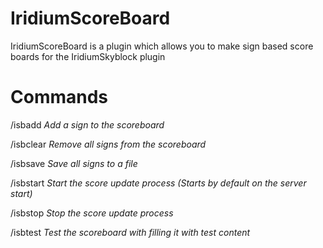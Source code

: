 # IridiumScoreBoard
IridiumScoreBoard is a plugin which allows you to make sign based score boards for the IridiumSkyblock plugin

# Commands
/isbadd *Add a sign to the scoreboard*

/isbclear *Remove all signs from the scoreboard*

/isbsave *Save all signs to a file*

/isbstart *Start the score update process (Starts by default on the server start)*

/isbstop *Stop the score update process*

/isbtest *Test the scoreboard with filling it with test content*
